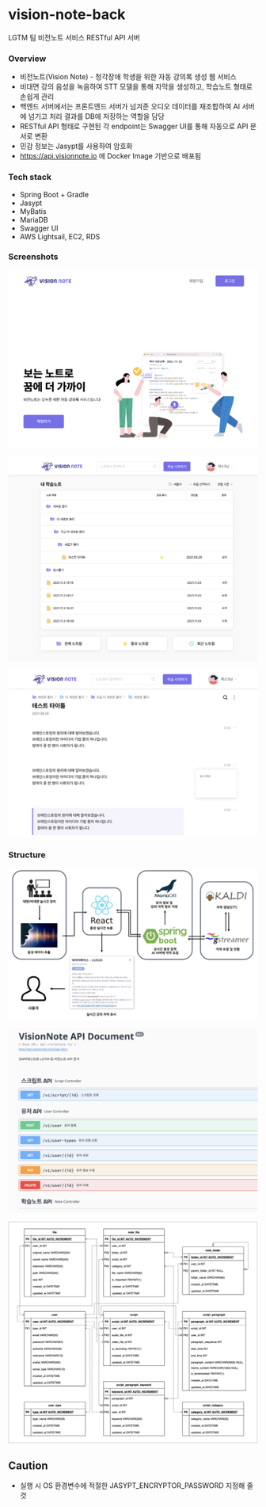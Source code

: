 # vision-note-back
LGTM 팀 비전노트 서비스 RESTful API 서버

### Overview
* 비전노트(Vision Note) - 청각장애 학생을 위한 자동 강의록 생성 웹 서비스
* 비대면 강의 음성을 녹음하여 STT 모델을 통해 자막을 생성하고, 학습노트 형태로 손쉽게 관리
* 백엔드 서버에서는 프론트엔드 서버가 넘겨준 오디오 데이터를 재조합하여 AI 서버에 넘기고 처리 결과를 DB에 저장하는 역할을 담당
* RESTful API 형태로 구현된 각 endpoint는 Swagger UI를 통해 자동으로 API 문서로 변환
* 민감 정보는 Jasypt를 사용하여 암호화
* https://api.visionnote.io 에 Docker Image 기반으로 배포됨

### Tech stack
* Spring Boot + Gradle
* Jasypt
* MyBatis
* MariaDB
* Swagger UI
* AWS Lightsail, EC2, RDS

### Screenshots

![1](./img/1.png)

![2](./img/2.png)

![3](./img/3.png)

### Structure
![structure](./img/structure.png)

![swaggerui](./img/swaggerui.png)

![swaggerui](./img/erd.png)

## Caution
* 실행 시 OS 환경변수에 적절한 JASYPT_ENCRYPTOR_PASSWORD 지정해 줄 것